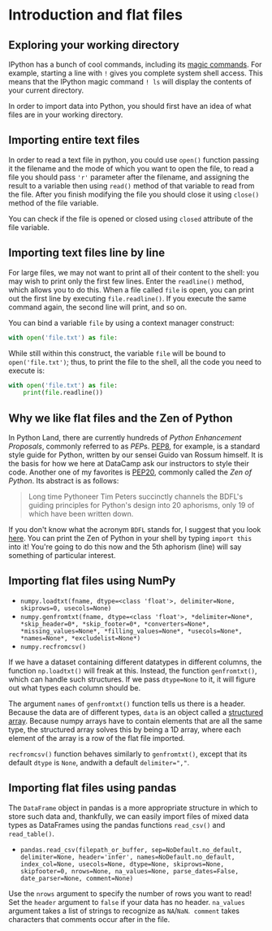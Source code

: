 # Introduction and flat files

## Exploring your working directory

IPython has a bunch of cool commands, including its [magic commands](http://ipython.readthedocs.io/en/stable/overview.html). For example, starting a line with `!` gives you complete system shell access. This means that the IPython magic command `! ls` will display the contents of your current directory.

In order to import data into Python, you should first have an idea of what files are in your working directory.

## Importing entire text files

In order to read a text file in python, you could use `open()` function passing it the filename and the mode of which you want to open the file, to read a file you should pass `'r'` parameter after the filename, and assigning the result to a variable then using `read()` method of that variable to read from the file. After you finish modifying the file you should close it using `close()` method of the file variable.

You can check if the file is opened or closed using `closed` attribute of the file variable.

## Importing text files line by line

For large files, we may not want to print all of their content to the shell: you may wish to print only the first few lines. Enter the `readline()` method, which allows you to do this. When a file called `file` is open, you can print out the first line by executing `file.readline()`. If you execute the same command again, the second line will print, and so on.

You can bind a variable `file` by using a context manager construct:

```python
with open('file.txt') as file:
```

While still within this construct, the variable `file` will be bound to `open('file.txt')`; thus, to print the file to the shell, all the code you need to execute is:

```python
with open('file.txt') as file:
    print(file.readline())
```

## Why we like flat files and the Zen of Python

In Python Land, there are currently hundreds of *Python Enhancement Proposals*, commonly referred to as *PEP*s. [PEP8](https://www.python.org/dev/peps/pep-0008/), for example, is a standard style guide for Python, written by our sensei Guido van Rossum himself. It is the basis for how we here at DataCamp ask our instructors to style their code. Another one of my favorites is [PEP20](https://www.python.org/dev/peps/pep-0020/), commonly called the *Zen of Python*. Its abstract is as follows:

> Long time Pythoneer Tim Peters succinctly channels the BDFL's guiding principles for Python's design into 20 aphorisms, only 19 of which have been written down.

If you don't know what the acronym `BDFL` stands for, I suggest that you look [here](https://docs.python.org/3.3/glossary.html#term-bdfl). You can print the Zen of Python in your shell by typing `import this` into it! You're going to do this now and the 5th aphorism (line) will say something of particular interest.

## Importing flat files using NumPy

- `numpy.loadtxt(fname, dtype=<class 'float'>, delimiter=None, skiprows=0, usecols=None)`
- `numpy.genfromtxt(fname, dtype=<class 'float'>, *delimiter=None*, *skip_header=0*, *skip_footer=0*, *converters=None*, *missing_values=None*, *filling_values=None*, *usecols=None*, *names=None*, *excludelist=None*)`
- `numpy.recfromcsv()`

If we have a dataset containing different datatypes in different columns, the function `np.loadtxt()` will freak at this. Instead, the function `genfromtxt()`, which can handle such structures. If we pass `dtype=None` to it, it will figure out what types each column should be.

The argument `names` of `genfromtxt()` function tells us there is a header. Because the data are of different types, `data` is an object called a [structured array](http://docs.scipy.org/doc/numpy/user/basics.rec.html). Because numpy arrays have to contain elements that are all the same type, the structured array solves this by being a 1D array, where each element of the array is a row of the flat file imported.

`recfromcsv()` function behaves similarly to `genfromtxt()`, except that its default `dtype` is `None`, andwith a default `delimiter=","`.

## Importing flat files using pandas

The `DataFrame` object in pandas is a more appropriate structure in which to store such data and, thankfully, we can easily import files of mixed data types as DataFrames using the pandas functions `read_csv()` and `read_table()`.

- `pandas.read_csv(filepath_or_buffer, sep=NoDefault.no_default, delimiter=None, header='infer', names=NoDefault.no_default, index_col=None, usecols=None, dtype=None, skiprows=None, skipfooter=0, nrows=None, na_values=None, parse_dates=False, date_parser=None, comment=None)`

Use the `nrows` argument to specify the number of rows you want to read! Set the `header` argument to `false` if your data has no header. `na_values` argument takes a list of strings to recognize as `NA`/`NaN`.  `comment` takes characters that comments occur after in the file.
